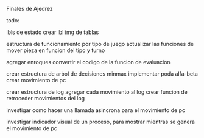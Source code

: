 Finales de Ajedrez

todo:

lbls de estado
crear lbl img de tablas

estructura de funcionamiento por tipo de juego
actualizar las funciones de mover pieza en funcion del tipo y turno

agregar enroques
convertir el codigo de la funcion de evaluacion

crear estructura de arbol de decisiones minmax
implementar poda alfa-beta
crear movimiento de pc

crear estructura de log
agregar cada movimiento al log
crear funcion de retroceder movimientos del log

investigar como hacer una llamada asincrona para el movimiento de pc

investigar indicador visual de un proceso, para mostrar mientras se genera el movimiento de pc